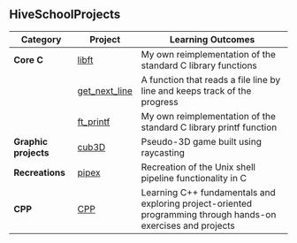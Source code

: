 ## HiveSchoolProjects

| Category | Project | Learning Outcomes |
|----------|---------|------------------|
| **Core C** | [libft](https://github.com/vkuznets23/libft) | My own reimplementation of the standard C library functions |
|            | [get_next_line](https://github.com/vkuznets23/get_next_line) | A function that reads a file line by line and keeps track of the progress |
|            | [ft_printf](https://github.com/vkuznets23/printf)  | My own reimplementation of the standard C library printf function |
|**Graphic projects** | [cub3D](https://github.com/vkuznets23/cub3d) | Pseudo-3D game built using raycasting |
| **Recreations**| [pipex](https://github.com/vkuznets23/pipex)  | Recreation of the Unix shell pipeline functionality in C
| **CPP**     | [CPP](https://github.com/vkuznets23/CPP)   | Learning C++ fundamentals and exploring project-oriented programming through hands-on exercises and projects
